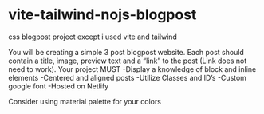 # vite-tailwind-nojs-blogpost
css blogpost project except i used vite and tailwind

You will be creating a simple 3 post blogpost website. Each post should
contain a title, image, preview text and a “link” to the post (Link does not
need to work). Your project MUST
-Display a knowledge of block and inline elements
-Centered and aligned posts
-Utilize Classes and ID’s
-Custom google font
-Hosted on Netlify

Consider using material palette for your colors
